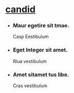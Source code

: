 <!--
Author: howcilly
Author URL: https://howcilly.github.io
License: Creative Commons Attribution 3.0 Unported
License URL: http://creativecommons.org/licenses/by/3.0/
-->
<!DOCTYPE html>
<html lang="en">
<head>
<title>Github landing link for howcilly | Home :: Mr E</title>
<!-- custom-theme -->
<meta name="viewport" content="width=device-width, initial-scale=1">
<meta http-equiv="Content-Type" content="text/html; charset=utf-8" />
<meta name="keywords" content="Candid Responsive web template, Smartphone Compatible web template, free webdesign" />
<!-- //control scrolling bar to hide on downscroll -->
<script type="application/x-javascript"> addEventListener("load", function() { setTimeout(hideURLbar, 0); }, false);
    function hideURLbar(){ window.scrollTo(0,1); } </script>
<!-- //custom-theme -->
<script type="text/javascript" src="js/jquery-1.11.1.min.js"></script>
<!-- stylesheet -->
<link href="css/bootstrap.css" rel="stylesheet" type="text/css" media="all" />
<link href="css/style.css" rel="stylesheet" type="text/css" media="all" />
<!-- //stylesheet -->
<!-- online fonts -->
<link href="//fonts.googleapis.com/css?family=Poiret+One" rel="stylesheet">
<link href="//fonts.googleapis.com/css?family=Dancing+Script" rel="stylesheet">
<link href="//fonts.googleapis.com/css?family=Poppins:300,400,500,600,700" rel="stylesheet">
<!-- //online fonts -->
<!-- font-awesome-icons -->
<link href="css/font-awesome.css" type="text/css" rel="stylesheet"> 
<!-- //font-awesome-icons -->
</head>
<body>
<div class="agileits_main">
<!-- header -->
<div class="w3_agile_logo">
	<h1 class="text-center"><a href="howcilly.github.io/">candid</a></h1>
</div>
<!-- banner -->
<div class="w3_banner">
	<div class="container">
		<div class="slider">
			<div class="callbacks_container">
			   <ul class="rslides callbacks callbacks1" id="slider4">
					<li>	
						<div class="banner_text_w3layouts">
							<h3>Maur egetire sit tmae.</h3>
							<span> </span>
							<p>Casp Eestibulum </p>
						</div>
					</li>
					 <li>	
						<div class="banner_text_w3layouts">
							<h3>Eget Integer sit amet.</h3>
							<span> </span>
							<p>Rlua vestibulum </p>
						</div>
					</li>
					 <li>	
						<div class="banner_text_w3layouts">
							<h3>Amet sitamet tus libe.</h3>
							<span> </span>
							<p>Cras vestibulum </p>
						</div>
					</li>
				</ul>
			</div>
		  <script src="js/responsiveslides.min.js"></script>
		  <script>
			// You can also use "$(window).load(function() {"
			$(function () {
			  // Slideshow 4
			  $("#slider4").responsiveSlides({
				auto: true,
				pager:true,
				nav:true,
				speed: 500,
				namespace: "callbacks",
				before: function () {
				  $('.events').append("<li>before event fired.</li>");
				},
				after: function () {
				  $('.events').append("<li>after event fired.</li>");
				}
			  });
		
			});
		 </script>
	   </div>
	</div>   
</div>
<!-- menu -->
<nav class="navbar navbar-inverse ">
	<div class="container">
		<button type="button" class="navbar-toggle" data-toggle="collapse" data-target="#bs-example-navbar-collapse-1">
				<span class="sr-only">Toggle navigation</span>
				<span class="icon-bar"></span>
				<span class="icon-bar"></span>
				<span class="icon-bar"></span>
		</button>
	<div class="collapse navbar-collapse top-nav w3l" id="bs-example-navbar-collapse-1">
		<ul class="nav navbar-nav linkEffects linkHoverEffect_11 custom-menu">
			<li class="agile_active"><a href="howcilly.github.io/" class="scroll"><span>home</span></a></li>
			<li><a href="#about" class="scroll"><span>about us</span></a></li>
			<li><a href="#gallery" class="scroll"><span>gallery </span></a></li>
			<li><a href="#team" class="scroll"><span>team</span></a></li>
			<li><a href="#contact" class="scroll"><span>Contact</span></a></li>
		</ul>
	</div>
	</div>
</nav>
<!-- //menu -->
  </div>	
<!-- //banner -->	
<!-- home -->
<div class="home_ w3layouts">
 <div class="home_grids_w3">
  <div class="home_main">
	   <div class="col-md-7 col-sm-7 col-xs-7 img1 img-grid">
		   <div class="img_text_w3ls text-center">
				<h4>Eget Integer sit amet.</h4>
				<span> </span>
				<p>Ras Bestibulum </p>
			</div>
		</div>
		<div class="col-md-5 img2 col-sm-5 col-xs-5 img-grid">
		    <div class="img_text_w3ls text-center">
				<h4>Eget Integer sit amet.</h4>
				<span> </span>
				<p>Cas vstibulum </p>
			  </div>
		</div>
		<div class="clearfix"></div>
	</div>
  <div class="home_main">
	   <div class="col-md-5 col-sm-5 col-xs-5 img3 img-grid ">
		    <div class="img_text_w3ls text-center">
				<h4>Eget Integer sit amet.</h4>
				<span> </span>
				<p>Asid Estibulum </p>
			  </div>
		</div>
	  <div class="col-md-7 col-sm-7 col-xs-7 img4 img-grid">
		    <div class="img_text_w3ls text-center">
				<h4>Eget Integer sit amet.</h4>
				<span> </span>
				<p>Cras vestibulum </p>
			</div>
	 </div>
	<div class="clearfix"></div>
  </div>
   <div class="home_main">
	   <div class="col-md-7 col-sm-7 col-xs-7 img-grid  img5">
		  <div class="img_text_w3ls text-center">
				<h4>Eget Integer sit amet.</h4>
				<span> </span>
				<p>Cras vestibulum </p>
		  </div>
		 </div>
		<div class="col-md-5 col-sm-5 col-xs-5 img-grid img6">
		  <div class="img_text_w3ls text-center">
				<h4>Eget Integer sit amet.</h4>
				<span> </span>
				<p>Cras vestibulum </p>
		  </div>
		 </div>
		<div class="clearfix"></div>
  </div>
</div>
</div>
<!-- //home -->
<!-- about -->
<div class="about_agileinfo" id="about">
  <div class="container">
      <h3 class="title">about us</h3>
	  <div class="about_main">
		  <div class="col-md-6 col-sm-6 col-xs-6 about_agileits"></div>
		  <div class="col-md-6 col-sm-6 col-xs-6 about_text_w3l">
		    <h4>Lorem Ipsum</h4>
			<P>Auris eget vestibulum augue. Integer sit amet tellus libero.Nam ac enim ut velit dictum congue. Integer vitae elit in risus laoreet porttitor non nec enim. Donec nec sapien odio. Nullam dictum, elit maximus vulputate venenatis, neque velit tincidunt mauris, ac facilisis ligula mi et neque. Vivamus ut felis sem. In eget diam lorem. Aliquam tincidunt. Aliquam venenatis  non orci egestas cursus. Phasellus venenatis blandit odio, in tincidunt ex trist.Integer sit amet tellus libero.Nam ac enim ut velit dictum congue. Integer vitae elit in risus laoreet porttitor non nec enim.
			</P>
		  </div>
		  <div class="clearfix"></div>
	  </div>	  
  </div>
 </div> 
<!-- //about -->
<!-- gallery -->
<div class="gallery_wthree" id="gallery">
 <div class="container">
      <h3 class="title">gallery</h3>
	  <div class="gallery_grid agileits_w3layouts">
	    <div class="col-md-6  col-sm-6 col-xs-6 grid_w3">
			<div class="grid-1">
				<a class="cm-overlay" href="images/2.jpg">
					<img src="images/2.jpg" alt=" " class="img-responsive" />
					 <div class="w3agile-text w3agile-text-smal1">
						<h5>Snap shot</h5>
					</div>
				</a>
			</div>
			 <div class="sub_grid gallery_w3l">
				   <div class="col-md-6 col-sm-6 col-xs-6 grid-1 grid-c grid_w3l">
						<a class="cm-overlay" href="images/14.jpg">
							<img src="images/14.jpg" alt=" " class="img-responsive" />
							<div class="w3agile-text w3agile-text-small">
								<h5>Snap shot</h5>
					        </div>
						</a>
					</div>
				   <div class="col-md-6 col-sm-6 col-xs-6 grid-1 grid-b grid_w3l">
					 	<a class="cm-overlay" href="images/13.jpg">
							<img src="images/13.jpg" alt=" " class="img-responsive" />
							<div class="w3agile-text w3agile-text-smal1">
								<h5>Snap shot</h5>
							</div>
						</a>
					</div>
				   <div class="clearfix"></div>
			 </div>  
        </div>
		<div class="col-md-6 col-sm-6 col-xs-6 grid_w3">
		   <div class="sub_grid">
			   <div class="col-md-6 col-sm-6 col-xs-6 grid-1 grid-c grid_w3l">
          			<a class="cm-overlay" href="images/15.jpg">
						<img src="images/15.jpg" alt=" " class="img-responsive" />
						<div class="w3agile-text w3agile-text-small">
							<h5>Snap shot</h5>
						</div>
					</a>
			   </div>
			   <div class="col-md-6 col-sm-6 col-xs-6 grid-1 grid-d grid_w3l">
					<a class="cm-overlay" href="images/16.jpg">
						<img src="images/16.jpg" alt=" " class="img-responsive" />
						<div class="w3agile-text w3agile-text-smal1">
							<h5>Snap shot</h5>
						</div>
					</a>
				</div>
				 <div class="clearfix"></div>
			   </div>
		    <div class="grid-1 grid-2">
				<a class="cm-overlay" href="images/7.jpg">
					<img src="images/7.jpg" alt=" " class="img-responsive" />
					<div class="w3agile-text w3agile-text-smal1">
							<h5>Snap shot</h5>
					</div>
				</a>
		    </div>
		   <div class="clearfix"></div>
		</div>
		<div class="clearfix"></div>
	  </div>	
</div>
</div>
<!-- //gallery -->
<!-- Tooltip -->
<div class="tooltip-content">
	<div class="modal fade features-modal" id="myModal" tabindex="-1" role="dialog" aria-hidden="true">
		<div class="modal-dialog modal-md">
			<div class="modal-content">
				<div class="modal-header">
					<button type="button" class="close" data-dismiss="modal" aria-hidden="true">&times;</button>
					<h2 class="modal-title text-center">candid</h2>
				</div>
				<div class="modal-body">
					<img src="images/7.jpg" alt="image">
					<p>Fusce et congue nibh, ut ullamcorper magna. Donec ac massa tincidunt, fringilla sapien vel, tempus massa. Vestibulum felis leo, tincidunt sit amet tristique accumsan. In vitae dapibus metus. Donec nec massa non nulla mattis aliquam egestas et mi.</p>
				</div>
			</div>
		</div>
	</div>
</div>
<!-- //Tooltip -->
<!-- section -->
<div class="w3layouts-section" id="blog">
	<div class="container">   
		<h3 class="title">Let the creativity Begin</h3> 
		<p>Duis aute irure dolor in reprehenderit in voluptate velit esse cillum dolore eu fugiat nulla pariatur. Excepteur sint occaecat cupidatat non proident, sunt in culpa qui officia deserunt mollit anim id est laborum.</p>
		<a href="#myModal" class="agilebtn" data-toggle="modal" data-target="#myModal"><span>Read More</span></a>
	</div>
</div>
<!-- //section --> 
<!--team -->
<div class="team agileits-w3layouts" id="team">
	<div class="container">
		<h3 class="title">our Team</h3>  
		<div class="team-w3ls">
			<div class="col-md-4 col-sm-4 col-xs-4 team-grid w3_agileits">
				<img class="img-w3l t1-wthree img-responsive" src="images/t1.jpg" alt="">
				<h5>Mercurio</h5>
				<p>Lorem ipsum dolor sit amet.Cras rutrum iaculis enim, non convallis felis mattis.</p>
				<div class="social-icons">
					<ul>
						<li><a href="#" class="fa fa-facebook icon icon-border facebook"> </a></li>
						<li><a href="#" class="fa fa-twitter icon icon-border twitter"> </a></li>
						<li><a href="#" class="fa fa-google-plus icon icon-border googleplus"> </a></li>
					</ul>
					<div class="clearfix"> </div>
				</div> 
			</div>
			<div class="col-md-4 col-sm-4 col-xs-4 team-grid w3_agileits t2">
				<img class="img-w3l t1-wthree img-responsive" src="images/t2.jpg" alt="">
				<h5>Clifford</h5>
				<p>Lorem ipsum dolor sit amet.Cras rutrum iaculis enim, non convallis felis mattis.</p>
				<div class="social-icons">
					<ul>
						<li><a href="#" class="fa fa-facebook icon icon-border facebook"> </a></li>
						<li><a href="#" class="fa fa-twitter icon icon-border twitter"> </a></li>
						<li><a href="#" class="fa fa-google-plus icon icon-border googleplus"> </a></li>
					</ul>
					<div class="clearfix"> </div>
				</div> 
			</div>
			<div class="col-md-4 col-sm-4 col-xs-4 w3_agileits team-grid">
				<img class="img-w3l t1-wthree img-responsive" src="images/t3.jpg" alt="">
				<h5>Davidson</h5>
				<p>Lorem ipsum dolor sit amet.Cras rutrum iaculis enim, non convallis felis mattis.</p>
				<div class="social-icons agile">
					<ul>
						<li><a href="#" class="fa fa-facebook icon icon-border facebook"> </a></li>
						<li><a href="#" class="fa fa-twitter icon icon-border twitter"> </a></li>
						<li><a href="#" class="fa fa-google-plus icon icon-border googleplus"> </a></li>
					</ul>
					<div class="clearfix"> </div>
				</div> 
			</div>
			<div class="clearfix"> </div>
		</div>   
	</div>
</div>
<!-- //team--> 
<!-- contact --> 
<div class="contact-w3-agileits" id="contact">
	<div class="contact-main">
		<div class="col-md-7 col-sm-7 col-xs-7 contact-right-w3l">
			<form action="#" method="post">
				<input type="text" class="name" name="name" placeholder="First Name" required="">
				<input type="text" class="name" name="name" placeholder="Last Name" required="">
				<input type="email" class="name" name="name" placeholder="Email" required="">
				<input type="text" class="name" name="name" placeholder="Subject" required="">
				<textarea placeholder="Your Message" required=""></textarea>
				<input type="submit" value="SEND MESSAGE">
			</form>
		</div>
		<div class="col-md-5 col-sm-5 col-xs-5 contact-left-w3ls">
			<div class="mail contact-grid-agileinfo">
				<div class="col-md-1 col-sm-2 col-xs-2 contact-icon-wthree">
					<span class="glyphicon glyphicon-envelope" aria-hidden="true"></span>
				</div>
				<div class="col-md-11 col-sm-9 col-xs-9 contact-text-agileinfo">
					<h4>Mail us</h4>
					<p><a href="mailto:info@example.com">info@example.com</a></p>
				</div>
				<div class="clearfix"></div>
			</div>
			<div class="call contact-grid-agileinfo">
				<div class="col-md-1 col-sm-2 col-xs-2 contact-icon-wthree">
					<span class="glyphicon glyphicon-phone" aria-hidden="true"></span>
				</div>
				<div class="col-md-11 col-sm-9 col-xs-9 contact-text-agileinfo">
					<h4>Call us</h4>
					<p>+18044261149</p>
				</div>
				<div class="clearfix"></div>
			</div>
			<div class="visit contact-grid-agileinfo">
				<div class="col-md-1 col-sm-2 col-xs-2 contact-icon-wthree">
					<span class="glyphicon glyphicon-home" aria-hidden="true"></span>
				</div>
				<div class="col-md-11 col-sm-9  col-xs-9 contact-text-agileinfo">
					<h4>Visit us</h4>
					<p>Stir vally,New york,U.S.A</p>
				</div>
				<div class="clearfix"></div>
			</div>
		</div>
		<div class="clearfix"></div>
  </div>
</div>	
<!-- //contact --> 
<!-- subscribe -->
<div class="subscribe w3_agile">
 <div class="container">
    <h3 class="title text-center">subscribe</h3>
	<div class="subscribe-wthree">
		<form action="#" method="post">
			<input type="email" placeholder="Enter email" required=""> 
			<input type="submit" value="subscribe" class="botton">
		</form> 
	</div>
 </div>	
</div>
<!-- //subscribe --> 
<!-- copy-right -->
<div class="copy-right agileits-w3layouts">
	<div class="container">
		<div class="social-icons agileits">
     		<ul>
				<li><a href="#" class="fa fa-facebook icon icon-border facebook"> </a></li>
				<li><a href="#" class="fa fa-twitter icon icon-border twitter"> </a></li>
				<li><a href="#" class="fa fa-google-plus icon icon-border googleplus"> </a></li>
				<li><a href="#" class="fa fa-dribbble icon icon-border dribbble"> </a></li>
			</ul>
			<div class="clearfix"> </div>
		</div> 
		<p>© 2017 candid. All rights reserved | Design by <a href="http://w3layouts.com">W3layouts</a></p>	
	</div>
</div>
<!-- //copy-right -->
<!-- Gallery-plugin -->
<script src="js/jquery.mobile.custom.min.js"></script>
<script src="js/jquery.cm-overlay.js"></script>
		<script>
			$(document).ready(function(){
				$('.cm-overlay').cmOverlay();
			});
		</script>
<!-- //Gallery-plugin -->
<!-- start-smooth-scrolling -->
<script type="text/javascript" src="js/move-top.js"></script>
<script type="text/javascript" src="js/easing.js"></script>	
<script type="text/javascript">
		jQuery(document).ready(function($) {
			$(".scroll").click(function(event){		
				event.preventDefault();
		
		$('html,body').animate({scrollTop:$(this.hash).offset().top},1000);
			});
		});
</script>
<script src="js/SmoothScroll.min.js"></script>
<!-- //end-smooth-scrolling -->	
<!-- smooth-scrolling-of-move-up -->
<script type="text/javascript">
	$(document).ready(function() {
		/*
		var defaults = {
			containerID: 'toTop', // fading element id
			containerHoverID: 'toTopHover', // fading element hover id
			scrollSpeed: 1200,
			easingType: 'linear' 
		};
		*/
		$().UItoTop({ easingType: 'easeOutQuart' });
	});
</script>
<script type="text/javascript" src="js/bootstrap.js"></script>
</body>
</html>
